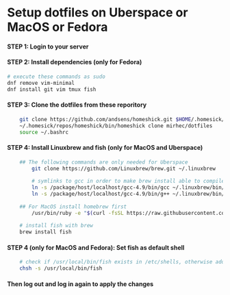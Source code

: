 # Setup dotfiles on Uberspace or MacOS or Fedora

#### STEP 1: Login to your server

#### STEP 2: Install dependencies (only for Fedora)
```bash
# execute these commands as sudo
dnf remove vim-minimal
dnf install git vim tmux fish
```

#### STEP 3: Clone the dotfiles from these reporitory

```bash
    git clone https://github.com/andsens/homeshick.git $HOME/.homesick/repos/homeshick
    ~/.homesick/repos/homeshick/bin/homeshick clone mirhec/dotfiles
    source ~/.bashrc
```

#### STEP 4: Install Linuxbrew and fish (only for MacOS and Uberspace)
```bash
    ## The following commands are only needed for Uberspace
        git clone https://github.com/Linuxbrew/brew.git ~/.linuxbrew
    
        # symlinks to gcc in order to make brew install able to compile from source
        ln -s /package/host/localhost/gcc-4.9/bin/gcc ~/.linuxbrew/bin/gcc-4.9
        ln -s /package/host/localhost/gcc-4.9/bin/g++ ~/.linuxbrew/bin/g++-4.9
    
    ## For MacOS install homebrew first
        /usr/bin/ruby -e "$(curl -fsSL https://raw.githubusercontent.com/Homebrew/install/master/install)"
    
    # install fish with brew
    brew install fish
```

#### STEP 4 (only for MacOS and Fedora): Set fish as default shell
```bash
    # check if /usr/local/bin/fish exists in /etc/shells, otherwise add it
    chsh -s /usr/local/bin/fish
```

#### Then log out and log in again to apply the changes
